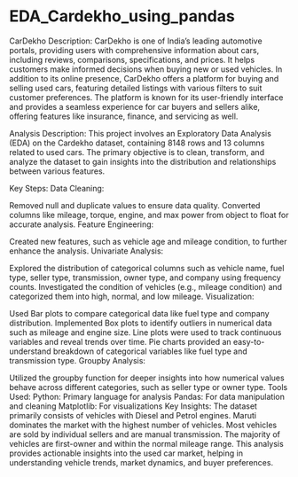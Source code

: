 # EDA_Cardekho_using_pandas
CarDekho Description: CarDekho is one of India’s leading automotive portals, providing users with comprehensive information about cars, including reviews, comparisons, specifications, and prices. It helps customers make informed decisions when buying new or used vehicles. In addition to its online presence, CarDekho offers a platform for buying and selling used cars, featuring detailed listings with various filters to suit customer preferences. The platform is known for its user-friendly interface and provides a seamless experience for car buyers and sellers alike, offering features like insurance, finance, and servicing as well.

Analysis Description: This project involves an Exploratory Data Analysis (EDA) on the Cardekho dataset, containing 8148 rows and 13 columns related to used cars. The primary objective is to clean, transform, and analyze the dataset to gain insights into the distribution and relationships between various features.

Key Steps:
Data Cleaning:

Removed null and duplicate values to ensure data quality.
Converted columns like mileage, torque, engine, and max power from object to float for accurate analysis.
Feature Engineering:

Created new features, such as vehicle age and mileage condition, to further enhance the analysis.
Univariate Analysis:

Explored the distribution of categorical columns such as vehicle name, fuel type, seller type, transmission, owner type, and company using frequency counts.
Investigated the condition of vehicles (e.g., mileage condition) and categorized them into high, normal, and low mileage.
Visualization:

Used Bar plots to compare categorical data like fuel type and company distribution.
Implemented Box plots to identify outliers in numerical data such as mileage and engine size.
Line plots were used to track continuous variables and reveal trends over time.
Pie charts provided an easy-to-understand breakdown of categorical variables like fuel type and transmission type.
Groupby Analysis:

Utilized the groupby function for deeper insights into how numerical values behave across different categories, such as seller type or owner type.
Tools Used:
Python: Primary language for analysis
Pandas: For data manipulation and cleaning
Matplotlib: For visualizations
Key Insights:
The dataset primarily consists of vehicles with Diesel and Petrol engines.
Maruti dominates the market with the highest number of vehicles.
Most vehicles are sold by individual sellers and are manual transmission.
The majority of vehicles are first-owner and within the normal mileage range.
This analysis provides actionable insights into the used car market, helping in understanding vehicle trends, market dynamics, and buyer preferences.
